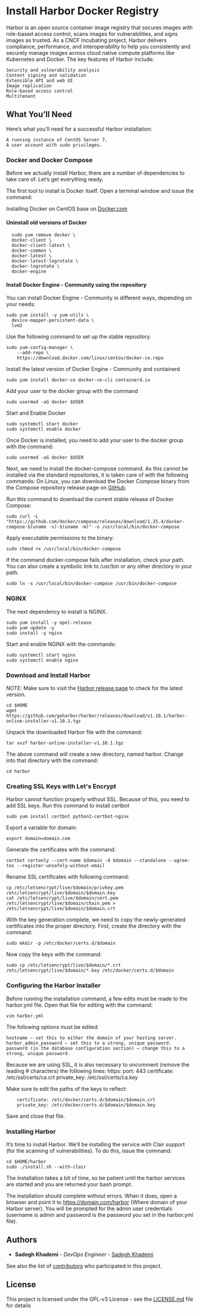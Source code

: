 # Install Harbor Docker Registry
Harbor is an open source container image registry that secures images with role-based access control, scans images for vulnerabilities, and signs images as trusted. As a CNCF Incubating project, Harbor delivers compliance, performance, and interoperability to help you consistently and securely manage images across cloud native compute platforms like Kubernetes and Docker. 
The key features of Harbor include:

    Security and vulnerability analysis
    Content signing and validation
    Extensible API and web UI
    Image replication
    Role-based access control
    Multitenant
    
## What You’ll Need

Here’s what you’ll need for a successful Harbor installation:

    A running instance of CentOS Server 7.
    A user account with sudo privileges.
    
### Docker and Docker Compose

Before we actually install Harbor, there are a number of dependencies to take care of. Let’s get everything ready.

The first tool to install is Docker itself. Open a terminal window and issue the command:

Installing Docker on CentOS base on [Docker.com](https://docs.docker.com/install/linux/docker-ce/centos/)

#### Uninstall old versions of Docker
```
  sudo yum remove docker \
  docker-client \
  docker-client-latest \
  docker-common \
  docker-latest \
  docker-latest-logrotate \
  docker-logrotate \
  docker-engine
```
#### Install Docker Engine - Community using the repository

You can install Docker Engine - Community in different ways, depending on your needs:
```
sudo yum install -y yum-utils \
  device-mapper-persistent-data \
  lvm2

```
Use the following command to set up the stable repository.
```
sudo yum-config-manager \
    --add-repo \
    https://download.docker.com/linux/centos/docker-ce.repo
```
Install the latest version of Docker Engine - Community and containerd
```
sudo yum install docker-ce docker-ce-cli containerd.io
```
Add your user to the docker group with the command
```
sudo usermod -aG docker $USER
```
Start and Enable Docker 
```
sudo systemctl start docker
sudo systemctl enable docker
```


Once Docker is installed, you need to add your user to the docker group with the command:

```
sudo usermod -aG docker $USER
```

Next, we need to install the docker-compose command. As this cannot be installed via the standard repositories, it is taken care of with the following commands:
On Linux, you can download the Docker Compose binary from the Compose repository release page on [GitHub](https://github.com/docker/compose/releases).

Run this command to download the current stable release of Docker Compose:
```
sudo curl -L "https://github.com/docker/compose/releases/download/1.25.4/docker-compose-$(uname -s)-$(uname -m)" -o /usr/local/bin/docker-compose
```
Apply executable permissions to the binary:

```
sudo chmod +x /usr/local/bin/docker-compose
```
If the command docker-compose fails after installation, check your path. You can also create a symbolic link to /usr/bin or any other directory in your path.
```
sudo ln -s /usr/local/bin/docker-compose /usr/bin/docker-compose
```
### NGINX

The next dependency to install is NGINX.
```
sudo yum install -y epel-release
sudo yum update -y
sudo install -y nginx 
```
Start and enable NGINX with the commands:
```
sudo systemctl start nginx
sudo systemctl enable nginx
```
### Download and Install Harbor
NOTE: Make sure to visit the [Harbor release page](https://github.com/goharbor/harbor/releases) to check for the latest version.
 
```
cd $HOME 
wget https://github.com/goharbor/harbor/releases/download/v1.10.1/harbor-online-installer-v1.10.1.tgz
```
Unpack the downloaded Harbor file with the command:
```
tar xvzf harbor-online-installer-v1.10.1.tgz
```
The above command will create a new directory, named harbor. Change into that directory with the command:
```
cd harbor
```
### Creating SSL Keys with Let's Encrypt
Harbor cannot function properly without SSL. Because of this, you need to add SSL keys.
Run this command to install certbot
```
sudo yum install certbot python2-certbot-nginx
```
Export a variable for domain:
```
export domain=domain.com
```
Generate the certificates with the command:
```
certbot certonly --cert-name $domain -d $domain --standalone --agree-tos --register-unsafely-without-email
```
Rename SSL certificates with following command:
```
cp /etc/letsencrypt/live/$domain/privkey.pem /etc/letsencrypt/live/$domain/$domain.key
cat /etc/letsencrypt/live/$domain/cert.pem /etc/letsencrypt/live/$domain/chain.pem > /etc/letsencrypt/live/$domain/$domain.crt
```
With the key generation complete, we need to copy the newly-generated certificates into the proper directory. First, create the directory with the command:
```
sudo mkdir -p /etc/docker/certs.d/$domain
```
Now copy the keys with the command:
```
sudo cp /etc/letsencrypt/live/$domain/*.crt /etc/letsencrypt/live/$domain/*.key /etc/docker/certs.d/$domain
```

### Configuring the Harbor Installer
Before running the installation command, a few edits must be made to the harbor.yml file. Open that file for editing with the command:
```
vim harbor.yml
```
The following options must be edited:

    hostname — set this to either the domain of your hosting server.
    harbor_admin_password — set this to a strong, unique password.
    password (in the database configuration section) — change this to a strong, unique password.

Because we are using SSL, it is also necessary to uncomment (remove the leading # characters) the following lines:
    https:
    port: 443
    certificate: /etc/ssl/certs/ca.crt
    private_key: /etc/ssl/certs/ca.key
    
Make sure to edit the paths of the keys to reflect:

```
    certificate: /etc/docker/certs.d/$domain/$domain.crt
    private_key: /etc/docker/certs.d/$domain/$domain.key
```
Save and close that file.

### Installing Harbor
It’s time to install Harbor. We’ll be installing the service with Clair support (for the scanning of vulnerabilities). To do this, issue the command:

```
cd $HOME/harbor
sudo ./install.sh --with-clair
```
The installation takes a bit of time, so be patient until the harbor services are started and you are returned your bash prompt.

The installation should complete without errors. When it does, open a browser and point it to https://domain.com/harbor (Where domain of your Harbor server). You will be prompted for the admin user credentials (username is admin and password is the password you set in the harbor.yml file).

## Authors

* **Sadegh Khademi** - *DevOps Engineer* - [Sadegh Khademi](https://github.com/niiiixd)

See also the list of [contributors](https://github.com/niiiixd/Docker-Registry-with-LetsEncrypt/contributors) who participated in this project.

## License

This project is licensed under the GPL-v3 License - see the [LICENSE.md](README.md) file for details

